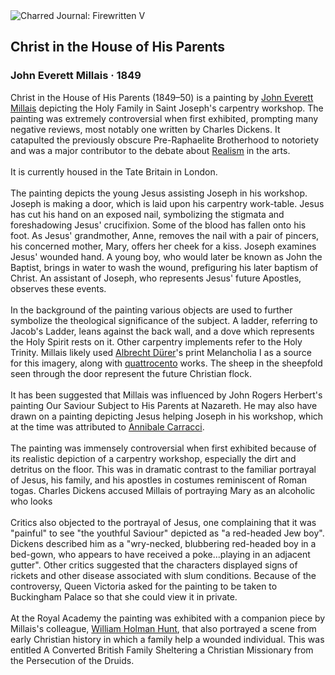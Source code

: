 <div class="artwork-of-the-day">
  <div class="container">
    <div class="img-wrapper">
      <img
        src="https://uploads8.wikiart.org/images/john-everett-millais/christ-in-the-house-of-his-parents.jpg!Large.jpg"
        alt="Charred Journal: Firewritten V" />
    </div>
    <div class="artwork-detail">
      <div class="artwork-origin"> 
        <h2 class="artwork-name">Christ in the House of His Parents</h2>
        <h3 class="artist">
          John Everett Millais
                    ·  1849
        </h3>
      </div>
      <p class="description">
        <span class="artwork-description-text ng-binding" ng-bind-html="viewModel.ArtworkOfTheDay.Description | unsafe">Christ in the House of His Parents (1849–50) is a painting by <a target="_blank" href="/en/john-everett-millais">John Everett Millais</a> depicting the Holy Family in Saint Joseph's carpentry workshop. The painting was extremely controversial when first exhibited, prompting many negative reviews, most notably one written by Charles Dickens. It catapulted the previously obscure Pre-Raphaelite Brotherhood to notoriety and was a major contributor to the debate about <a target="_blank" href="/en/artists-by-art-movement/naturalism">Realism</a> in the arts.
<br>
<br>It is currently housed in the Tate Britain in London.
<br>
<br>The painting depicts the young Jesus assisting Joseph in his workshop. Joseph is making a door, which is laid upon his carpentry work-table. Jesus has cut his hand on an exposed nail, symbolizing the stigmata and foreshadowing Jesus' crucifixion. Some of the blood has fallen onto his foot. As Jesus' grandmother, Anne, removes the nail with a pair of pincers, his concerned mother, Mary, offers her cheek for a kiss. Joseph examines Jesus' wounded hand. A young boy, who would later be known as John the Baptist, brings in water to wash the wound, prefiguring his later baptism of Christ. An assistant of Joseph, who represents Jesus' future Apostles, observes these events.
<br>
<br>In the background of the painting various objects are used to further symbolize the theological significance of the subject. A ladder, referring to Jacob's Ladder, leans against the back wall, and a dove which represents the Holy Spirit rests on it. Other carpentry implements refer to the Holy Trinity. Millais likely used <a target="_blank" href="/en/albrecht-durer">Albrecht Dürer</a>'s print Melancholia I as a source for this imagery, along with <a target="_blank" href="/en/artists-by-art-movement/proto-renaissance">quattrocento</a> works. The sheep in the sheepfold seen through the door represent the future Christian flock.
<br>
<br>It has been suggested that Millais was influenced by John Rogers Herbert's painting Our Saviour Subject to His Parents at Nazareth. He may also have drawn on a painting depicting Jesus helping Joseph in his workshop, which at the time was attributed to <a target="_blank" href="/en/annibale-carracci">Annibale Carracci</a>.
<br>
<br>The painting was immensely controversial when first exhibited because of its realistic depiction of a carpentry workshop, especially the dirt and detritus on the floor. This was in dramatic contrast to the familiar portrayal of Jesus, his family, and his apostles in costumes reminiscent of Roman togas. Charles Dickens accused Millais of portraying Mary as an alcoholic who looks
<br>
<br>Critics also objected to the portrayal of Jesus, one complaining that it was "painful" to see "the youthful Saviour" depicted as "a red-headed Jew boy". Dickens described him as a "wry-necked, blubbering red-headed boy in a bed-gown, who appears to have received a poke...playing in an adjacent gutter". Other critics suggested that the characters displayed signs of rickets and other disease associated with slum conditions. Because of the controversy, Queen Victoria asked for the painting to be taken to Buckingham Palace so that she could view it in private.
<br>
<br>At the Royal Academy the painting was exhibited with a companion piece by Millais's colleague, <a target="_blank" href="/en/william-holman-hunt">William Holman Hunt</a>, that also portrayed a scene from early Christian history in which a family help a wounded individual. This was entitled A Converted British Family Sheltering a Christian Missionary from the Persecution of the Druids.</span>
                        <div class="text-shadow-container" ng-show="showShadow" style=""></div>
      </p>
    </div>
  </div>

</div>
